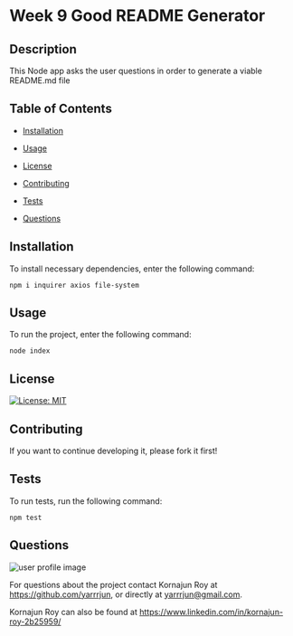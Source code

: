 
    
# Week 9 Good README Generator
## Description
This Node app asks the user questions in order to generate a viable README.md file
        
## Table of Contents
        
* [Installation](#installation)
        
* [Usage](#usage)
        
* [License](#license)
        
* [Contributing](#contributing)
        
* [Tests](#tests)
        
* [Questions](#questions)
        
## Installation
        
To install necessary dependencies, enter the following command:
        
```
npm i inquirer axios file-system
```
        
## Usage

To run the project, enter the following command:

```
node index
```
        
## License
[![License: MIT](https://img.shields.io/badge/License-MIT-yellow.svg)](https://opensource.org/licenses/MIT)
        
## Contributing
        
If you want to continue developing it, please fork it first!
## Tests
        
To run tests, run the following command:
        
```
npm test
```
        
## Questions
![user profile image](https://avatars2.githubusercontent.com/u/22282522?v=4)

For questions about the project contact Kornajun Roy at https://github.com/yarrrjun, or directly at yarrrjun@gmail.com.

Kornajun Roy can also be found at https://www.linkedin.com/in/kornajun-roy-2b25959/
        
